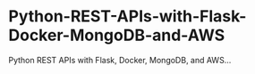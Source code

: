# Python-REST-APIs-with-Flask-Docker-MongoDB-and-AWS
Python REST APIs with Flask, Docker, MongoDB, and AWS...

